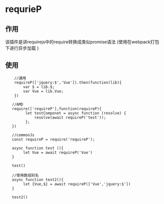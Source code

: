 # requrieP

## 作用
   该插件是讲requirejs中的require转换成类似promise语法
   (使用在webpack打包下进行异步加载  )

## 使用
````
    //通用
    requireP(['jquery:$','Vue']).then(function(lib){
        var $ = lib.$;
        var Vue = lib.Vue;
    })

   //AMD
   require(['requireP'],function(requireP){
         let testComponet = async function (resolve) {
             resolve(await requireP('test'));
         };
   })  
   
   //commonJs
   const requireP = require('requireP');
   
   async function test (){
        let Vue = await requireP('Vue') 
   }
   
   test()
   
   //使用数组别名
   async function test2(){
        let {Vue,$} = await requireP(['Vue','jquery:$'])
   }
   
   test2()
````